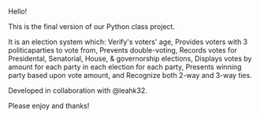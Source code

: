 Hello!

This is the final version of our Python class project.

It is an election system which:
Verify's voters' age,
Provides voters with 3 politicaparties to vote from,
Prevents double-voting,
Records votes for Presidental, Senatorial, House, & governorship elections,
Displays votes by amount for each party in each election for each party,
Presents winning party based upon vote amount,
and Recognize both 2-way and 3-way ties.

Developed in collaboration with @leahk32.

Please enjoy and thanks!
